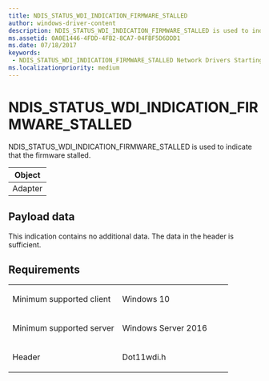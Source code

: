 ```yaml
---
title: NDIS_STATUS_WDI_INDICATION_FIRMWARE_STALLED
author: windows-driver-content
description: NDIS_STATUS_WDI_INDICATION_FIRMWARE_STALLED is used to indicate that the firmware stalled.
ms.assetid: 0A0E1446-4FDD-4FB2-8CA7-04FBF5D6DDD1
ms.date: 07/18/2017
keywords:
 - NDIS_STATUS_WDI_INDICATION_FIRMWARE_STALLED Network Drivers Starting with Windows Vista
ms.localizationpriority: medium
---
```


# NDIS\_STATUS\_WDI\_INDICATION\_FIRMWARE\_STALLED


NDIS\_STATUS\_WDI\_INDICATION\_FIRMWARE\_STALLED is used to indicate that the firmware stalled.

| Object  |
|---------|
| Adapter |

 

## Payload data


This indication contains no additional data. The data in the header is sufficient.

Requirements
------------

<table>
<colgroup>
<col width="50%" />
<col width="50%" />
</colgroup>
<tbody>
<tr class="odd">
<td><p>Minimum supported client</p></td>
<td><p>Windows 10</p></td>
</tr>
<tr class="even">
<td><p>Minimum supported server</p></td>
<td><p>Windows Server 2016</p></td>
</tr>
<tr class="odd">
<td><p>Header</p></td>
<td>Dot11wdi.h</td>
</tr>
</tbody>
</table>

 

 




